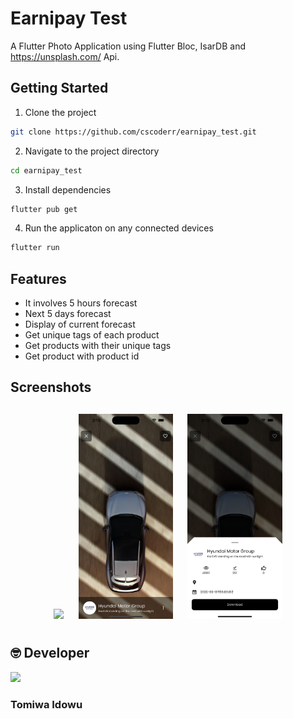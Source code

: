 # Earnipay Test

A Flutter Photo Application using Flutter Bloc, IsarDB and https://unsplash.com/ Api.

## Getting Started

1. Clone the project

```sh
git clone https://github.com/cscoderr/earnipay_test.git
```

2. Navigate to the project directory

```sh
cd earnipay_test
```

3. Install dependencies

```sh
flutter pub get
```

4. Run the applicaton on any connected devices

```sh
flutter run
```

## Features

- It involves 5 hours forecast
- Next 5 days forecast
- Display of current forecast
- Get unique tags of each product
- Get products with their unique tags
- Get product with product id

## Screenshots

<h4 align="center">
<img src="images/img1.png" width="30%" vspace="10" hspace="10"/>
<img src="images/img2.png" width="30%" vspace="10" hspace="10"/>
<img src="images/img3.png" width="30%" vspace="10" hspace="10"/>

## 🤓 Developer

[<img src="https://avatars.githubusercontent.com/u/51103897?s=400&u=7284a9cfd601ac29d100fb8c88215ca454eb334c&v=4" width="150" />](https://cscoder.tech)

### Tomiwa Idowu

```

```
